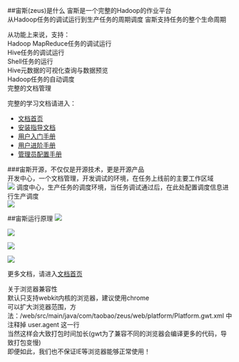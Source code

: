 ##宙斯(zeus)是什么
宙斯是一个完整的Hadoop的作业平台  
从Hadoop任务的调试运行到生产任务的周期调度
宙斯支持任务的整个生命周期

从功能上来说，支持：  
Hadoop MapReduce任务的调试运行  
Hive任务的调试运行  
Shell任务的运行    
Hive元数据的可视化查询与数据预览  
Hadoop任务的自动调度  
完整的文档管理  

完整的学习文档请进入：
* [文档首页](https://github.com/alibaba/zeus/wiki)
* [安装指导文档](https://github.com/alibaba/zeus/wiki/安装指导文档)
* [用户入门手册](https://github.com/alibaba/zeus/wiki/用户入门手册)
* [用户进阶手册](https://github.com/alibaba/zeus/wiki/用户进阶手册)
* [管理员配置手册](https://github.com/alibaba/zeus/wiki/管理员配置手册)
 
###宙斯开源，不仅仅是开源技术，更是开源产品  
开发中心，一个文档管理，开发调试的环境，在任务上线前的主要工作区域  
<a href="http://yun.duiba.com.cn/xuhengfei/snapshot-dev.png" target="_blank"><img src="http://yun.duiba.com.cn/xuhengfei/snapshot-dev.png" /></a>
调度中心，生产任务的调度环境，当任务调试通过后，在此处配置调度信息进行生产调度  
<a href="http://yun.duiba.com.cn/xuhengfei/snapshot-schedule.png" target="_blank"><img src="http://yun.duiba.com.cn/xuhengfei/snapshot-schedule.png" /></a>  

##宙斯运行原理
<a href="http://yun.duiba.com.cn/xuhengfei/graph-network.png" target="_blank"><img src="http://yun.duiba.com.cn/xuhengfei/graph-network.png" /></a>  

<a href="http://yun.duiba.com.cn/xuhengfei/graph-struct.png" target="_blank"><img src="http://yun.duiba.com.cn/xuhengfei/graph-struct.png" /></a>  

<a href="http://yun.duiba.com.cn/xuhengfei/graph-workflow.png" target="_blank"><img src="http://yun.duiba.com.cn/xuhengfei/graph-workflow.png" /></a>  

<a href="http://yun.duiba.com.cn/xuhengfei/graph-schedule.png" target="_blank"><img src="http://yun.duiba.com.cn/xuhengfei/graph-schedule.png" /></a>   



更多文档，请进入<a href="http://github.com/alibaba/zeus/wiki" target="_blank">文档首页</a> 



关于浏览器兼容性  
默认只支持webkit内核的浏览器，建议使用chrome  
可以扩大浏览器范围，方法：/web/src/main/java/com/taobao/zeus/web/platform/Platform.gwt.xml 中注释掉 user.agent 这一行  
当然这样会大致打包时间加长(gwt为了兼容不同的浏览器会编译更多的代码，导致打包变慢)  
即便如此，我们也不保证IE等浏览器能够正常使用！  




